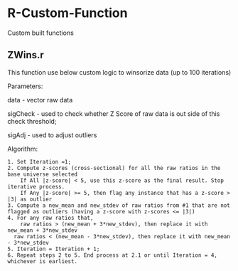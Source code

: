 # R-Custom-Function
Custom built functions

## ZWins.r
This function use below custom logic to winsorize data (up to 100 iterations)

Parameters:

  data     - vector raw data
  
  sigCheck - used to check whether Z Score of raw data is out side of this check threshold;
  
  sigAdj   - used to adjust outliers
  

Algorithm:

	1. Set Iteration =1;
	2. Compute z-scores (cross-sectional) for all the raw ratios in the base universe selected
	    If All |z-score| < 5, use this z-score as the final result. Stop iterative process.
	    If Any |z-score| >= 5, then flag any instance that has a z-score > |3| as outlier 
	3. Compute a new_mean and new_stdev of raw ratios from #1 that are not flagged as outliers (having a z-score with z-scores <= |3|)
	4. For any raw ratios that,
	    raw ratios > (new_mean + 3*new_stdev), then replace it with new_mean + 3*new_stdev
      raw ratios < (new_mean - 3*new_stdev), then replace it with new_mean - 3*new_stdev
	5. Iteration = Iteration + 1;
	6. Repeat steps 2 to 5. End process at 2.1 or until Iteration = 4, whichever is earliest.
